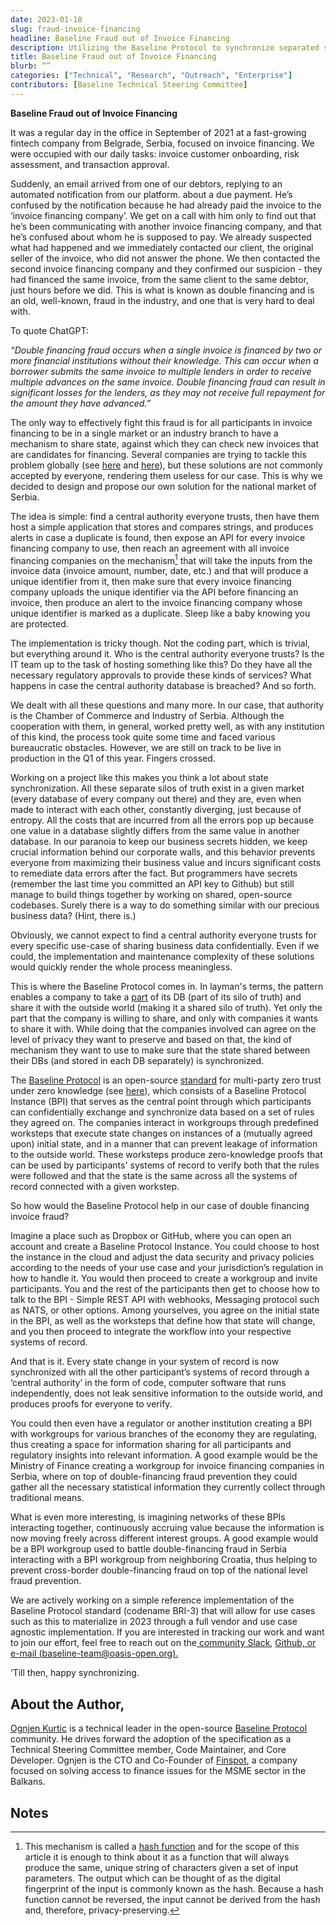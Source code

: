 ```yaml
---
date: 2023-01-18
slug: fraud-invoice-financing
headline: Baseline Fraud out of Invoice Financing
description: Utilizing the Baseline Protocol to synchronize separated silos of information to help prevent fraud in invoice financing
title: Baseline Fraud out of Invoice Financing
blurb: “”
categories: ["Technical", "Research", "Outreach", "Enterprise"]
contributors: [Baseline Technical Steering Committee]
---
```


**Baseline Fraud out of Invoice Financing**

It was a regular day in the office in September of 2021 at a fast-growing fintech company from Belgrade, Serbia, focused on invoice financing. We were occupied with our daily tasks: invoice customer onboarding, risk assessment, and transaction approval. 

Suddenly, an email arrived from one of our debtors, replying to an automated notification from our platform. about a due payment. He’s confused by the notification because he had already paid the invoice to the ‘invoice financing company’. We get on a call with him only to find out that he’s been communicating with another invoice financing company, and that he’s confused about whom he is supposed to pay. We already suspected what had happened and we immediately contacted our client, the original seller of the invoice, who did not answer the phone.  We then contacted the second invoice financing company and they confirmed our suspicion - they had financed the same invoice, from the same client to the same debtor, just hours before we did. This is what is known as double financing and is an old, well-known, fraud in the industry, and one that is very hard to deal with.

To quote ChatGPT: 

_“Double financing fraud occurs when a single invoice is financed by two or more financial institutions without their knowledge. This can occur when a borrower submits the same invoice to multiple lenders in order to receive multiple advances on the same invoice. Double financing fraud can result in significant losses for the lenders, as they may not receive full repayment for the amount they have advanced.”_

The only way to effectively fight this fraud is for all participants in invoice financing to be in a single market or an industry branch to have a mechanism to share state, against which they can check new invoices that are candidates for financing. Several companies are trying to tackle this problem globally (see [here](https://www.monetago.com/) and [here](https://www.gtreview.com/news/fintech/surecomp-fights-double-financing-fraud-with-invoice-checking-tool/)), but these solutions are not commonly accepted by everyone, rendering them useless for our case. This is why we decided to design and propose our own solution for the national market of Serbia. 

The idea is simple: find a central authority everyone trusts, then have them host a simple application that stores and compares strings, and produces alerts in case a duplicate is found, then expose an API for every invoice financing company to use, then reach an agreement with all invoice financing companies on the mechanism[^1] that will take the inputs from the invoice data (invoice amount, number, date, etc.) and that will produce a unique identifier from it, then make sure that every invoice financing company uploads the unique identifier via the API before financing an invoice, then produce an alert to the invoice financing company whose unique identifier is marked as a duplicate.  Sleep like a baby knowing you are protected.

The implementation is tricky though. Not the coding part, which is trivial, but everything around it. Who is the central authority everyone trusts? Is the IT team up to the task of hosting something like this? Do they have all the necessary regulatory approvals to provide these kinds of services? What happens in case the central authority database is breached? And so forth.

We dealt with all these questions and many more. In our case, that authority is the Chamber of Commerce and Industry of Serbia. Although the cooperation with them, in general, worked pretty well, as with any institution of this kind, the process took quite some time and faced various bureaucratic obstacles. However,  we are still on track to be live in production in the Q1 of this year. Fingers crossed.

Working on a project like this makes you think a lot about state synchronization. All these separate silos of truth exist in a given market (every database of every company out there) and they are, even when made to interact with each other, constantly diverging, just because of entropy. All the costs that are incurred from all the errors pop up because one value in a database slightly differs from the same value in another database.  In our paranoia to keep our business secrets hidden, we keep crucial information behind our corporate walls, and this behavior prevents everyone from maximizing their business value and incurs significant costs to remediate data errors after the fact. But programmers have secrets (remember the last time you committed an API key to Github) but still manage to build things together by working on shared, open-source codebases. Surely there is a way to do something similar with our precious business data? (Hint, there is.)

Obviously, we cannot expect to find a central authority everyone trusts for every specific use-case of sharing business data confidentially. Even if we could, the implementation and maintenance complexity of these solutions would quickly render the whole process meaningless. 

This is where the Baseline Protocol comes in. In layman's terms, the pattern enables a company to take a <span style="text-decoration:underline;">part</span> of its DB (part of its silo of truth) and share it with the outside world (making it a shared silo of truth). Yet only the part that the company is willing to share, and only with companies it wants to share it with. While doing that the companies involved can agree on the level of privacy they want to preserve and based on that, the kind of mechanism they want to use to make sure that the state shared between their DBs (and stored in each DB separately) is synchronized. 

The [Baseline Protocol](https://www.baseline-protocol.org/) is an open-source [standard](https://github.com/eea-oasis/baseline-standard/blob/main/core/baseline-core-v1.0-psd01.md#1-introduction) for multi-party zero trust under zero knowledge (see [here](https://www.baseline-protocol.org/blog/digital-business-at-a-crossroads/)), which consists of a Baseline Protocol Instance (BPI) that serves as the central point through which participants can confidentially exchange and synchronize data based on a set of rules they agreed on. The companies interact in workgroups through predefined worksteps that execute state changes on instances of a (mutually agreed upon) initial state, and in a manner that can prevent leakage of information to the outside world. These worksteps produce zero-knowledge proofs that can be used by participants' systems of record to verify both that the rules were followed and that the state is the same across all the systems of record connected with a given workstep. 

So how would the Baseline Protocol help in our case of double financing invoice fraud?

Imagine a place such as Dropbox or GitHub, where you can open an account and create a Baseline Protocol Instance. You could choose to host the instance in the cloud and adjust the data security and privacy policies according to the needs of your use case and your jurisdiction’s regulation in how to handle it. You would then proceed to create a workgroup and invite participants. You and the rest of the participants then get to choose how to talk to the BPI - Simple REST API with webhooks, Messaging protocol such as NATS, or other options.  Among yourselves, you agree on the initial state in the BPI, as well as the worksteps that define how that state will change, and you then proceed to integrate the workflow into your respective systems of record.

And that is it. Every state change in your system of record is now synchronized with all the other participant’s systems of record through a ‘central authority’ in the form of code, computer software that runs independently, does not leak sensitive information to the outside world, and produces proofs for everyone to verify. 

You could then even have a regulator or another institution creating a BPI with workgroups for various branches of the economy they are regulating, thus creating a space for information sharing for all participants and regulatory insights into relevant information. A good example would be the Ministry of Finance creating a workgroup for invoice financing companies in Serbia, where on top of double-financing fraud prevention they could gather all the necessary statistical information they currently collect through traditional means.

What is even more interesting, is imagining networks of these BPIs interacting together, continuously accruing value because the information is now moving freely across different interest groups. A good example would be a BPI workgroup used to battle double-financing fraud in Serbia interacting with a BPI workgroup from neighboring Croatia, thus helping to prevent cross-border double-financing fraud on top of the national level fraud prevention.

We are actively working on a simple reference implementation of the Baseline Protocol standard (codename BRI-3) that will allow for use cases such as this to materialize in 2023  through a full vendor and use case agnostic implementation. If you are interested in tracking our work and want to join our effort, feel free to reach out on the[ community Slack](https://ethereum-baseline.slack.com/join/shared_invite/zt-d6emqeci-bjzBsXBqK4D7tBTZ40AEfQ#/shared-invite/email),  [Github, or e-mail (baseline-team@oasis-open.org).](https://github.com/eea-oasis/baseline)

‘Till then, happy synchronizing.


## **About the Author,**

[Ognjen Kurtic](https://www.linkedin.com/in/ognjen-kurtic-b74236a6/) is a technical leader in the open-source [Baseline Protocol](https://www.baseline-protocol.org/) community. He drives forward the adoption of the specification as a Technical Steering Committee member, Code Maintainer, and Core Developer. Ognjen is the CTO and Co-Founder of [Finspot](https://www.linkedin.com/company/finspotrs/), a company focused on solving access to finance issues for the MSME sector in the Balkans.


<!-- Footnotes themselves at the bottom. -->
## Notes

[^1]:
     This mechanism is called a [hash function](https://en.wikipedia.org//wiki/Hash_function) and for the scope of this article it is enough to think about it as a  function that will always produce the same, unique string of characters given a set of input parameters. The output which can be thought of as the digital fingerprint of the input is commonly known as the hash. Because a hash function cannot be reversed, the input cannot be derived from the hash and, therefore, privacy-preserving.  
